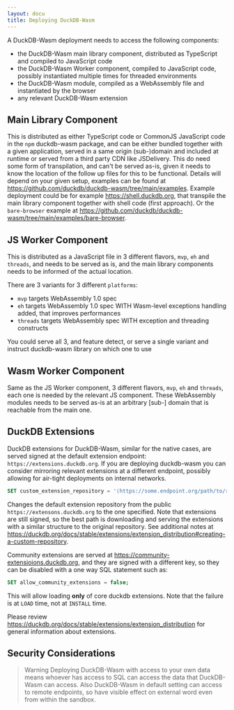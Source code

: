 ```yaml
---
layout: docu
title: Deploying DuckDB-Wasm
---
```


A DuckDB-Wasm deployment needs to access the following components:

* the DuckDB-Wasm main library component, distributed as TypeScript and compiled to JavaScript code
* the DuckDB-Wasm Worker component, compiled to JavaScript code, possibly instantiated multiple times for threaded environments
* the DuckDB-Wasm module, compiled as a WebAssembly file and instantiated by the browser
* any relevant DuckDB-Wasm extension

## Main Library Component

This is distributed as either TypeScript code or CommonJS JavaScript code in the `npm` duckdb-wasm package, and can be either bundled together with a given application, served in a same origin (sub-)domain and included at runtime or served from a third party CDN like JSDelivery.
This do need some form of transpilation, and can't be served as-is, given it needs to know the location of the follow up files for this to be functional.
Details will depend on your given setup, examples can be found at <https://github.com/duckdb/duckdb-wasm/tree/main/examples>.
Example deployment could be for example <https://shell.duckdb.org>, that transpile the main library component together with shell code (first approach). Or the `bare-browser` example at <https://github.com/duckdb/duckdb-wasm/tree/main/examples/bare-browser>.

## JS Worker Component

This is distributed as a JavaScript file in 3 different flavors, `mvp`, `eh` and `threads`, and needs to be served as is, and the main library components needs to be informed of the actual location.

There are 3 variants for 3 different `platforms`:

* `mvp` targets WebAssembly 1.0 spec
* `eh` targets WebAssembly 1.0 spec WITH Wasm-level exceptions handling added, that improves performances
* `threads` targets WebAssembly spec WITH exception and threading constructs

You could serve all 3, and feature detect, or serve a single variant and instruct duckdb-wasm library on which one to use

## Wasm Worker Component

Same as the JS Worker component, 3 different flavors, `mvp`, `eh` and `threads`, each one is needed by the relevant JS component. These WebAssembly modules needs to be served as-is at an arbitrary [sub-] domain that is reachable from the main one.

## DuckDB Extensions

DuckDB extensions for DuckDB-Wasm, similar for the native cases, are served signed at the default extension endpoint: `https://extensions.duckdb.org`.
If you are deploying duckdb-wasm you can consider mirroring relevant extensions at a different endpoint, possibly allowing for air-tight deployments on internal networks.

```sql
SET custom_extension_repository = '⟨https://some.endpoint.org/path/to/repository⟩';
```

Changes the default extension repository from the public `https://extensons.duckdb.org` to the one specified. Note that extensions are still signed, so the best path is downloading and serving the extensions with a similar structure to the original repository. See additional notes at <https://duckdb.org/docs/stable/extensions/extension_distribution#creating-a-custom-repository>.


Community extensions are served at <https://community-extensioions.duckdb.org>, and they are signed with a different key, so they can be disabled with a one way SQL statement such as:

```sql
SET allow_community_extensions = false;
```

This will allow loading **only** of core duckdb extensions. Note that the failure is at `LOAD` time, not at `INSTALL` time.

Please review <https://duckdb.org/docs/stable/extensions/extension_distribution> for general information about extensions.


## Security Considerations

> Warning Deploying DuckDB-Wasm with access to your own data means whoever has access to SQL can access the data that DuckDB-Wasm can access. Also DuckDB-Wasm in default setting can access to remote endpoints, so have visible effect on external word even from within the sandbox.
